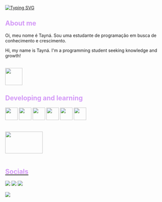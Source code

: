 
<a href="https://git.io/typing-svg"><img src="https://readme-typing-svg.demolab.com?font=Kalam&size=32&pause=1000&color=D398F7&center=true&random=false&width=800&height=100&lines=Hi+there!+Welcome+to+my+GitHub+profile+%3C3" alt="Typing SVG" /></a>

<h2 style="color: #D398F7FF">About me</h2>

<p>Oi, meu nome é Tayná. Sou uma estudante de programação em busca de conhecimento e 
crescimento.</p>
<p>Hi, my name is Tayná. I'm a programming student seeking knowledge and growth!</p><br>

<img src="https://media1.tenor.com/m/vTrCiGRutPoAAAAC/parrot-with-hair.gif" height="55px" width="55px">

<br>

<h2 style="color: #D398F7FF">Developing and learning</h2>

<div>
    <img src="https://cdn.jsdelivr.net/gh/devicons/devicon/icons/html5/html5-original.svg" width="40px" height="40px"/>
    <img src="https://cdn.jsdelivr.net/gh/devicons/devicon/icons/css3/css3-original.svg" width="40px" height="40px"/>
    <img src="https://cdn.jsdelivr.net/gh/devicons/devicon/icons/javascript/javascript-original.svg" width="40px" height="40px"/>
    <img src="https://cdn.jsdelivr.net/gh/devicons/devicon/icons/react/react-original.svg" width="40px" height="40px"/>
    <img src="https://cdn.jsdelivr.net/gh/devicons/devicon/icons/nodejs/nodejs-original-wordmark.svg" width="40px" height="40px"/>
    <img src="https://cdn.jsdelivr.net/gh/devicons/devicon/icons/typescript/typescript-original.svg" width="40px" height="40px"/>
</div>
<br><br>

<div>
    <a href="https://github.com/taymoreas">
    <img loading="lazy" width="120px" height="70px" src="https://github-readme-stats.vercel.app/api/top-langs/?username=taymoreas&layout=compact&langs_count=7&theme=dracula"/>
</div>
<br>

<h2 style="color: #D398F7FF">Socials</h2>

<div style="text-aling:center">
    <a href="https://instagram.com/seu-usuário-instagram-aqui" target="_blank"><img loading="lazy" src="https://img.shields.io/badge/-Instagram-%23E4405F?style=for-the-badge&logo=instagram&logoColor=white" target="_blank"></a>
    <a href="https://www.linkedin.com/in/seu-usuário-linkedln-aqui" target="_blank"><img loading="lazy" src="https://img.shields.io/badge/-LinkedIn-%230077B5?style=for-the-badge&logo=linkedin&logoColor=white" target="_blank"></a>
    <a href = "mailto:taymoraesjulia@gmail.com"><img loading="lazy" src="https://img.shields.io/badge/Gmail-D14836?style=for-the-badge&logo=gmail&logoColor=white" target="_blank"></a>
</div>
<br>
<a href="https://visitcount.itsvg.in">
  <img src="https://visitcount.itsvg.in/api?id=taymoreas&label=Profile%20Views&color=12&icon=0&pretty=true" />
</a>
